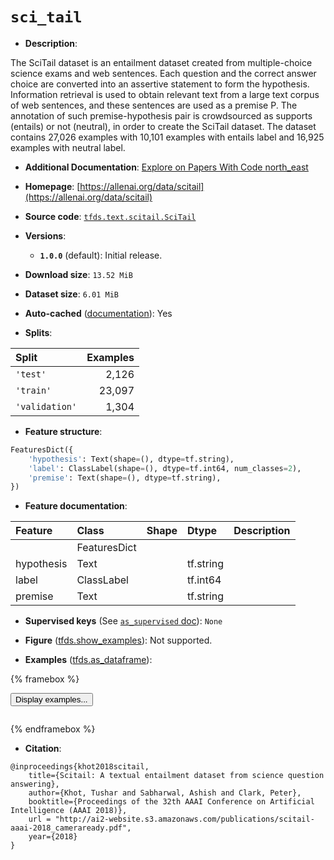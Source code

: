 <div itemscope itemtype="http://schema.org/Dataset">
  <div itemscope itemprop="includedInDataCatalog" itemtype="http://schema.org/DataCatalog">
    <meta itemprop="name" content="TensorFlow Datasets" />
  </div>
  <meta itemprop="name" content="sci_tail" />
  <meta itemprop="description" content="The SciTail dataset is an entailment dataset created from multiple-choice&#10;science exams and web sentences. Each question and the correct answer choice&#10;are converted into an assertive statement to form the hypothesis. Information&#10;retrieval is used to obtain relevant text from a large text corpus of web&#10;sentences, and these sentences are used as a premise P. The annotation of such&#10;premise-hypothesis pair is crowdsourced as supports (entails) or not (neutral),&#10;in order to create the SciTail dataset. The dataset contains 27,026 examples&#10;with 10,101 examples with entails label and 16,925 examples with neutral label.&#10;&#10;To use this dataset:&#10;&#10;```python&#10;import tensorflow_datasets as tfds&#10;&#10;ds = tfds.load(&#x27;sci_tail&#x27;, split=&#x27;train&#x27;)&#10;for ex in ds.take(4):&#10;  print(ex)&#10;```&#10;&#10;See [the guide](https://www.tensorflow.org/datasets/overview) for more&#10;informations on [tensorflow_datasets](https://www.tensorflow.org/datasets).&#10;&#10;" />
  <meta itemprop="url" content="https://www.tensorflow.org/datasets/catalog/sci_tail" />
  <meta itemprop="sameAs" content="https://allenai.org/data/scitail" />
  <meta itemprop="citation" content="@inproceedings{khot2018scitail,&#10;    title={Scitail: A textual entailment dataset from science question answering},&#10;    author={Khot, Tushar and Sabharwal, Ashish and Clark, Peter},&#10;    booktitle={Proceedings of the 32th AAAI Conference on Artificial Intelligence (AAAI 2018)},&#10;    url = &quot;http://ai2-website.s3.amazonaws.com/publications/scitail-aaai-2018_cameraready.pdf&quot;,&#10;    year={2018}&#10;}" />
</div>

# `sci_tail`


*   **Description**:

The SciTail dataset is an entailment dataset created from multiple-choice
science exams and web sentences. Each question and the correct answer choice are
converted into an assertive statement to form the hypothesis. Information
retrieval is used to obtain relevant text from a large text corpus of web
sentences, and these sentences are used as a premise P. The annotation of such
premise-hypothesis pair is crowdsourced as supports (entails) or not (neutral),
in order to create the SciTail dataset. The dataset contains 27,026 examples
with 10,101 examples with entails label and 16,925 examples with neutral label.

*   **Additional Documentation**:
    <a class="button button-with-icon" href="https://paperswithcode.com/dataset/scitail">
    Explore on Papers With Code
    <span class="material-icons icon-after" aria-hidden="true"> north_east
    </span> </a>

*   **Homepage**:
    [https://allenai.org/data/scitail](https://allenai.org/data/scitail)

*   **Source code**:
    [`tfds.text.scitail.SciTail`](https://github.com/tensorflow/datasets/tree/master/tensorflow_datasets/text/scitail/scitail.py)

*   **Versions**:

    *   **`1.0.0`** (default): Initial release.

*   **Download size**: `13.52 MiB`

*   **Dataset size**: `6.01 MiB`

*   **Auto-cached**
    ([documentation](https://www.tensorflow.org/datasets/performances#auto-caching)):
    Yes

*   **Splits**:

Split          | Examples
:------------- | -------:
`'test'`       | 2,126
`'train'`      | 23,097
`'validation'` | 1,304

*   **Feature structure**:

```python
FeaturesDict({
    'hypothesis': Text(shape=(), dtype=tf.string),
    'label': ClassLabel(shape=(), dtype=tf.int64, num_classes=2),
    'premise': Text(shape=(), dtype=tf.string),
})
```

*   **Feature documentation**:

Feature    | Class        | Shape | Dtype     | Description
:--------- | :----------- | :---- | :-------- | :----------
           | FeaturesDict |       |           |
hypothesis | Text         |       | tf.string |
label      | ClassLabel   |       | tf.int64  |
premise    | Text         |       | tf.string |

*   **Supervised keys** (See
    [`as_supervised` doc](https://www.tensorflow.org/datasets/api_docs/python/tfds/load#args)):
    `None`

*   **Figure**
    ([tfds.show_examples](https://www.tensorflow.org/datasets/api_docs/python/tfds/visualization/show_examples)):
    Not supported.

*   **Examples**
    ([tfds.as_dataframe](https://www.tensorflow.org/datasets/api_docs/python/tfds/as_dataframe)):

<!-- mdformat off(HTML should not be auto-formatted) -->

{% framebox %}

<button id="displaydataframe">Display examples...</button>
<div id="dataframecontent" style="overflow-x:auto"></div>
<script>
const url = "https://storage.googleapis.com/tfds-data/visualization/dataframe/sci_tail-1.0.0.html";
const dataButton = document.getElementById('displaydataframe');
dataButton.addEventListener('click', async () => {
  // Disable the button after clicking (dataframe loaded only once).
  dataButton.disabled = true;

  const contentPane = document.getElementById('dataframecontent');
  try {
    const response = await fetch(url);
    // Error response codes don't throw an error, so force an error to show
    // the error message.
    if (!response.ok) throw Error(response.statusText);

    const data = await response.text();
    contentPane.innerHTML = data;
  } catch (e) {
    contentPane.innerHTML =
        'Error loading examples. If the error persist, please open '
        + 'a new issue.';
  }
});
</script>

{% endframebox %}

<!-- mdformat on -->

*   **Citation**:

```
@inproceedings{khot2018scitail,
    title={Scitail: A textual entailment dataset from science question answering},
    author={Khot, Tushar and Sabharwal, Ashish and Clark, Peter},
    booktitle={Proceedings of the 32th AAAI Conference on Artificial Intelligence (AAAI 2018)},
    url = "http://ai2-website.s3.amazonaws.com/publications/scitail-aaai-2018_cameraready.pdf",
    year={2018}
}
```

